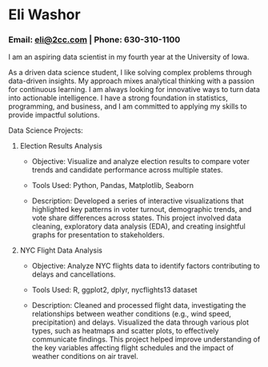 # Eli Washor 
### Email: eli@2cc.com | Phone: 630-310-1100 

I am an aspiring data scientist in my fourth year at the University of Iowa. 

As a driven data science student, I like solving complex problems through data-driven insights. My approach mixes analytical thinking with a passion for continuous learning. I am always looking for innovative ways to turn data into actionable intelligence. I have a strong foundation in statistics, programming, and business, and I am committed to applying my skills to provide impactful solutions.

Data Science Projects:

1. Election Results Analysis
    - Objective: Visualize and analyze election results to compare voter trends and candidate performance across multiple states.
    - Tools Used: Python, Pandas, Matplotlib, Seaborn

    - Description: Developed a series of interactive visualizations that highlighted key patterns in voter turnout, demographic trends, and vote share differences across states. This project involved data cleaning, exploratory data analysis (EDA), and creating insightful graphs for presentation to stakeholders.

2. NYC Flight Data Analysis
    - Objective: Analyze NYC flights data to identify factors contributing to delays and cancellations.
    - Tools Used: R, ggplot2, dplyr, nycflights13 dataset

    - Description: Cleaned and processed flight data, investigating the relationships between weather conditions (e.g., wind speed, precipitation) and delays. Visualized the data through various plot types, such as heatmaps and scatter plots, to effectively communicate findings. This project helped improve understanding of the key variables affecting flight schedules and the impact of weather conditions on air travel.

